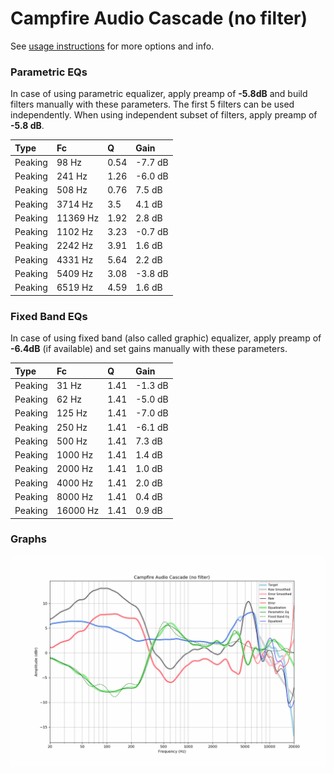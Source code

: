 # Campfire Audio Cascade (no filter)
See [usage instructions](https://github.com/jaakkopasanen/AutoEq#usage) for more options and info.

### Parametric EQs
In case of using parametric equalizer, apply preamp of **-5.8dB** and build filters manually
with these parameters. The first 5 filters can be used independently.
When using independent subset of filters, apply preamp of **-5.8 dB**.

| Type    | Fc       |    Q | Gain    |
|:--------|:---------|:-----|:--------|
| Peaking | 98 Hz    | 0.54 | -7.7 dB |
| Peaking | 241 Hz   | 1.26 | -6.0 dB |
| Peaking | 508 Hz   | 0.76 | 7.5 dB  |
| Peaking | 3714 Hz  | 3.5  | 4.1 dB  |
| Peaking | 11369 Hz | 1.92 | 2.8 dB  |
| Peaking | 1102 Hz  | 3.23 | -0.7 dB |
| Peaking | 2242 Hz  | 3.91 | 1.6 dB  |
| Peaking | 4331 Hz  | 5.64 | 2.2 dB  |
| Peaking | 5409 Hz  | 3.08 | -3.8 dB |
| Peaking | 6519 Hz  | 4.59 | 1.6 dB  |

### Fixed Band EQs
In case of using fixed band (also called graphic) equalizer, apply preamp of **-6.4dB**
(if available) and set gains manually with these parameters.

| Type    | Fc       |    Q | Gain    |
|:--------|:---------|:-----|:--------|
| Peaking | 31 Hz    | 1.41 | -1.3 dB |
| Peaking | 62 Hz    | 1.41 | -5.0 dB |
| Peaking | 125 Hz   | 1.41 | -7.0 dB |
| Peaking | 250 Hz   | 1.41 | -6.1 dB |
| Peaking | 500 Hz   | 1.41 | 7.3 dB  |
| Peaking | 1000 Hz  | 1.41 | 1.4 dB  |
| Peaking | 2000 Hz  | 1.41 | 1.0 dB  |
| Peaking | 4000 Hz  | 1.41 | 2.0 dB  |
| Peaking | 8000 Hz  | 1.41 | 0.4 dB  |
| Peaking | 16000 Hz | 1.41 | 0.9 dB  |

### Graphs
![](./Campfire%20Audio%20Cascade%20(no%20filter).png)